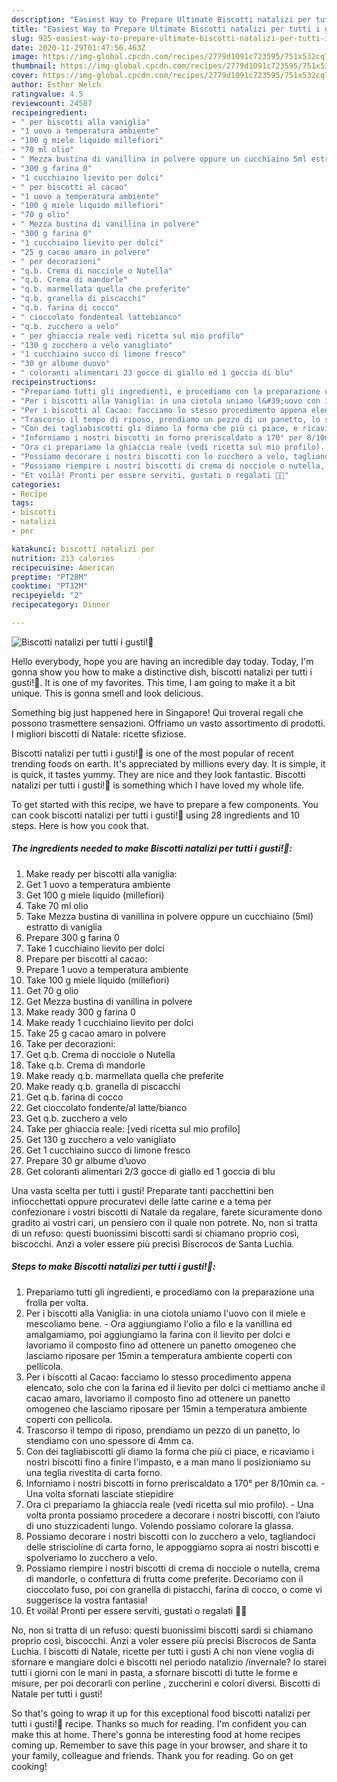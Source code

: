 ```yaml
---
description: "Easiest Way to Prepare Ultimate Biscotti natalizi per tutti i gusti!🎄"
title: "Easiest Way to Prepare Ultimate Biscotti natalizi per tutti i gusti!🎄"
slug: 925-easiest-way-to-prepare-ultimate-biscotti-natalizi-per-tutti-i-gusti
date: 2020-11-29T01:47:56.463Z
image: https://img-global.cpcdn.com/recipes/2779d1091c723595/751x532cq70/biscotti-natalizi-per-tutti-i-gusti🎄-recipe-main-photo.jpg
thumbnail: https://img-global.cpcdn.com/recipes/2779d1091c723595/751x532cq70/biscotti-natalizi-per-tutti-i-gusti🎄-recipe-main-photo.jpg
cover: https://img-global.cpcdn.com/recipes/2779d1091c723595/751x532cq70/biscotti-natalizi-per-tutti-i-gusti🎄-recipe-main-photo.jpg
author: Esther Welch
ratingvalue: 4.5
reviewcount: 24587
recipeingredient:
- " per biscotti alla vaniglia"
- "1 uovo a temperatura ambiente"
- "100 g miele liquido millefiori"
- "70 ml olio"
- " Mezza bustina di vanillina in polvere oppure un cucchiaino 5ml estratto di vaniglia"
- "300 g farina 0"
- "1 cucchiaino lievito per dolci"
- " per biscotti al cacao"
- "1 uovo a temperatura ambiente"
- "100 g miele liquido millefiori"
- "70 g olio"
- " Mezza bustina di vanillina in polvere"
- "300 g farina 0"
- "1 cucchiaino lievito per dolci"
- "25 g cacao amaro in polvere"
- " per decorazioni"
- "q.b. Crema di nocciole o Nutella"
- "q.b. Crema di mandorle"
- "q.b. marmellata quella che preferite"
- "q.b. granella di piscacchi"
- "q.b. farina di cocco"
- " cioccolato fondenteal lattebianco"
- "q.b. zucchero a velo"
- " per ghiaccia reale vedi ricetta sul mio profilo"
- "130 g zucchero a velo vanigliato"
- "1 cucchiaino succo di limone fresco"
- "30 gr albume duovo"
- " coloranti alimentari 23 gocce di giallo ed 1 goccia di blu"
recipeinstructions:
- "Prepariamo tutti gli ingredienti, e procediamo con la preparazione una frolla per volta."
- "Per i biscotti alla Vaniglia: in una ciotola uniamo l&#39;uovo con il miele e mescoliamo bene. Ora aggiungiamo l&#39;olio a filo e la vanillina ed amalgamiamo, poi aggiungiamo la farina con il lievito per dolci e lavoriamo il composto fino ad ottenere un panetto omogeneo che lasciamo riposare per 15min a temperatura ambiente coperti con pellicola."
- "Per i biscotti al Cacao: facciamo lo stesso procedimento appena elencato, solo che con la farina ed il lievito per dolci ci mettiamo anche il cacao amaro, lavoriamo il composto fino ad ottenere un panetto omogeneo che lasciamo riposare per 15min a temperatura ambiente coperti con pellicola."
- "Trascorso il tempo di riposo, prendiamo un pezzo di un panetto, lo stendiamo con uno spessore di 4mm ca."
- "Con dei tagliabiscotti gli diamo la forma che più ci piace, e ricaviamo i nostri biscotti fino a finire l&#39;impasto, e a man mano li posizioniamo su una teglia rivestita di carta forno."
- "Inforniamo i nostri biscotti in forno preriscaldato a 170° per 8/10min ca. Una volta sfornati lasciate stiepidire"
- "Ora ci prepariamo la ghiaccia reale (vedi ricetta sul mio profilo). Una volta pronta possiamo procedere a decorare i nostri biscotti, con l’aiuto di uno stuzzicadenti lungo. Volendo possiamo colorare la glassa."
- "Possiamo decorare i nostri biscotti con lo zucchero a velo, tagliandoci delle striscioline di carta forno, le appoggiamo sopra ai nostri biscotti e spolveriamo lo zucchero a velo."
- "Possiamo riempire i nostri biscotti di crema di nocciole o nutella, crema di mandorle, o confettura di frutta come preferite. Decoriamo con il cioccolato fuso, poi con granella di pistacchi, farina di cocco, o come vi suggerisce la vostra fantasia!"
- "Et voilà! Pronti per essere serviti, gustati o regalati 🤩😘"
categories:
- Recipe
tags:
- biscotti
- natalizi
- per

katakunci: biscotti natalizi per 
nutrition: 213 calories
recipecuisine: American
preptime: "PT28M"
cooktime: "PT32M"
recipeyield: "2"
recipecategory: Dinner

---
```



![Biscotti natalizi per tutti i gusti!🎄](https://img-global.cpcdn.com/recipes/2779d1091c723595/751x532cq70/biscotti-natalizi-per-tutti-i-gusti🎄-recipe-main-photo.jpg)

Hello everybody, hope you are having an incredible day today. Today, I'm gonna show you how to make a distinctive dish, biscotti natalizi per tutti i gusti!🎄. It is one of my favorites. This time, I am going to make it a bit unique. This is gonna smell and look delicious.

Something big just happened here in Singapore! Qui troverai regali che possono trasmettere sensazioni. Offriamo un vasto assortimento di prodotti. I migliori biscotti di Natale: ricette sfiziose.

Biscotti natalizi per tutti i gusti!🎄 is one of the most popular of recent trending foods on earth. It's appreciated by millions every day. It is simple, it is quick, it tastes yummy. They are nice and they look fantastic. Biscotti natalizi per tutti i gusti!🎄 is something which I have loved my whole life.


To get started with this recipe, we have to prepare a few components. You can cook biscotti natalizi per tutti i gusti!🎄 using 28 ingredients and 10 steps. Here is how you cook that.

<!--inarticleads1-->

##### The ingredients needed to make Biscotti natalizi per tutti i gusti!🎄:

1. Make ready  per biscotti alla vaniglia:
1. Get 1 uovo a temperatura ambiente
1. Get 100 g miele liquido (millefiori)
1. Take 70 ml olio
1. Take  Mezza bustina di vanillina in polvere oppure un cucchiaino (5ml) estratto di vaniglia
1. Prepare 300 g farina 0
1. Take 1 cucchiaino lievito per dolci
1. Prepare  per biscotti al cacao:
1. Prepare 1 uovo a temperatura ambiente
1. Take 100 g miele liquido (millefiori)
1. Get 70 g olio
1. Get  Mezza bustina di vanillina in polvere
1. Make ready 300 g farina 0
1. Make ready 1 cucchiaino lievito per dolci
1. Take 25 g cacao amaro in polvere
1. Take  per decorazioni:
1. Get q.b. Crema di nocciole o Nutella
1. Take q.b. Crema di mandorle
1. Make ready q.b. marmellata quella che preferite
1. Make ready q.b. granella di piscacchi
1. Get q.b. farina di cocco
1. Get  cioccolato fondente/al latte/bianco
1. Get q.b. zucchero a velo
1. Take  per ghiaccia reale: [vedi ricetta sul mio profilo]
1. Get 130 g zucchero a velo vanigliato
1. Get 1 cucchiaino succo di limone fresco
1. Prepare 30 gr albume d’uovo
1. Get  coloranti alimentari 2/3 gocce di giallo ed 1 goccia di blu


Una vasta scelta per tutti i gusti! Preparate tanti pacchettini ben infiocchettati oppure procuratevi delle latte carine e a tema per confezionare i vostri biscotti di Natale da regalare, farete sicuramente dono gradito ai vostri cari, un pensiero con il quale non potrete. No, non si tratta di un refuso: questi buonissimi biscotti sardi si chiamano proprio così, biscocchi. Anzi a voler essere più precisi Biscrocos de Santa Luchìa. 

<!--inarticleads2-->

##### Steps to make Biscotti natalizi per tutti i gusti!🎄:

1. Prepariamo tutti gli ingredienti, e procediamo con la preparazione una frolla per volta.
1. Per i biscotti alla Vaniglia: in una ciotola uniamo l&#39;uovo con il miele e mescoliamo bene. - Ora aggiungiamo l&#39;olio a filo e la vanillina ed amalgamiamo, poi aggiungiamo la farina con il lievito per dolci e lavoriamo il composto fino ad ottenere un panetto omogeneo che lasciamo riposare per 15min a temperatura ambiente coperti con pellicola.
1. Per i biscotti al Cacao: facciamo lo stesso procedimento appena elencato, solo che con la farina ed il lievito per dolci ci mettiamo anche il cacao amaro, lavoriamo il composto fino ad ottenere un panetto omogeneo che lasciamo riposare per 15min a temperatura ambiente coperti con pellicola.
1. Trascorso il tempo di riposo, prendiamo un pezzo di un panetto, lo stendiamo con uno spessore di 4mm ca.
1. Con dei tagliabiscotti gli diamo la forma che più ci piace, e ricaviamo i nostri biscotti fino a finire l&#39;impasto, e a man mano li posizioniamo su una teglia rivestita di carta forno.
1. Inforniamo i nostri biscotti in forno preriscaldato a 170° per 8/10min ca. - Una volta sfornati lasciate stiepidire
1. Ora ci prepariamo la ghiaccia reale (vedi ricetta sul mio profilo). - Una volta pronta possiamo procedere a decorare i nostri biscotti, con l’aiuto di uno stuzzicadenti lungo. Volendo possiamo colorare la glassa.
1. Possiamo decorare i nostri biscotti con lo zucchero a velo, tagliandoci delle striscioline di carta forno, le appoggiamo sopra ai nostri biscotti e spolveriamo lo zucchero a velo.
1. Possiamo riempire i nostri biscotti di crema di nocciole o nutella, crema di mandorle, o confettura di frutta come preferite. Decoriamo con il cioccolato fuso, poi con granella di pistacchi, farina di cocco, o come vi suggerisce la vostra fantasia!
1. Et voilà! Pronti per essere serviti, gustati o regalati 🤩😘


No, non si tratta di un refuso: questi buonissimi biscotti sardi si chiamano proprio così, biscocchi. Anzi a voler essere più precisi Biscrocos de Santa Luchìa. I biscotti di Natale, ricette per tutti i gusti A chi non viene voglia di sfornare e mangiare dolci e biscotti nel periodo natalizio /invernale? Io starei tutti i giorni con le mani in pasta, a sfornare biscotti di tutte le forme e misure, per poi decorarli con perline , zuccherini e colori diversi. Biscotti di Natale per tutti i gusti! 

So that's going to wrap it up for this exceptional food biscotti natalizi per tutti i gusti!🎄 recipe. Thanks so much for reading. I'm confident you can make this at home. There's gonna be interesting food at home recipes coming up. Remember to save this page in your browser, and share it to your family, colleague and friends. Thank you for reading. Go on get cooking!
